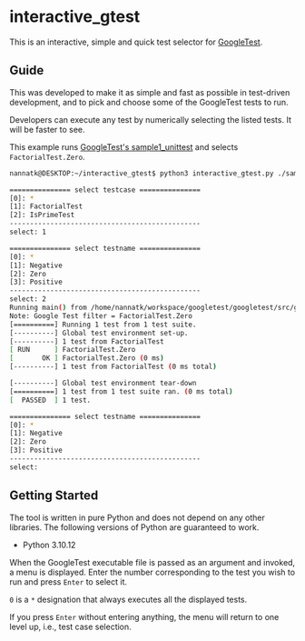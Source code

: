 # interactive_gtest

This is an interactive, simple and quick test selector for [GoogleTest](https://github.com/google/googletest).

## Guide

This was developed to make it as simple and fast as possible in test-driven development, and to pick and choose some of the GoogleTest tests to run.

Developers can execute any test by numerically selecting the listed tests. It will be faster to see.

This example runs [GoogleTest's sample1_unittest](https://github.com/google/googletest/blob/main/googletest/samples/sample1_unittest.cc) and selects `FactorialTest.Zero`.

```sh
nannatk@DESKTOP:~/interactive_gtest$ python3 interactive_gtest.py ./sample1_unittest 

=============== select testcase ===============
[0]: *
[1]: FactorialTest
[2]: IsPrimeTest
-----------------------------------------------
select: 1

=============== select testname ===============
[0]: *
[1]: Negative
[2]: Zero
[3]: Positive
-----------------------------------------------
select: 2
Running main() from /home/nannatk/workspace/googletest/googletest/src/gtest_main.cc
Note: Google Test filter = FactorialTest.Zero
[==========] Running 1 test from 1 test suite.
[----------] Global test environment set-up.
[----------] 1 test from FactorialTest
[ RUN      ] FactorialTest.Zero
[       OK ] FactorialTest.Zero (0 ms)
[----------] 1 test from FactorialTest (0 ms total)

[----------] Global test environment tear-down
[==========] 1 test from 1 test suite ran. (0 ms total)
[  PASSED  ] 1 test.

=============== select testname ===============
[0]: *
[1]: Negative
[2]: Zero
[3]: Positive
-----------------------------------------------
select: 
```

## Getting Started

The tool is written in pure Python and does not depend on any other libraries. The following versions of Python are guaranteed to work.

- Python 3.10.12

When the GoogleTest executable file is passed as an argument and invoked, a menu is displayed. Enter the number corresponding to the test you wish to run and press `Enter` to select it.

`0` is a `*` designation that always executes all the displayed tests.

If you press `Enter` without entering anything, the menu will return to one level up, i.e., test case selection.